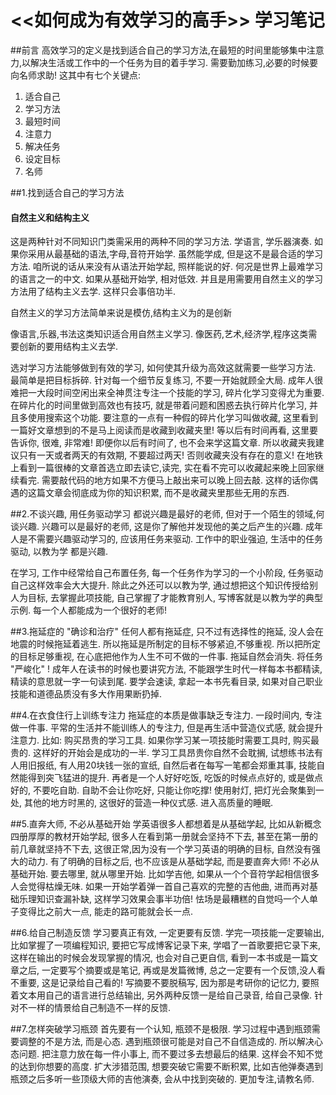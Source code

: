 # <<如何成为有效学习的高手>> 学习笔记
##前言
高效学习的定义是找到适合自己的学习方法,在最短的时间里能够集中注意力,以解决生活或工作中的一个任务为目的着手学习. 需要勤加练习,必要的时候要向名师求助!
这其中有七个关键点:
1. 适合自己
2. 学习方法
3. 最短时间
4. 注意力
5. 解决任务
6. 设定目标
7. 名师

##1.找到适合自己的学习方法
#### 自然主义和结构主义
这是两种针对不同知识门类需采用的两种不同的学习方法. 学语言, 学乐器演奏. 如果你采用从最基础的语法,字母,音符开始学. 虽然能学成, 但是这不是最合适的学习方法. 咱所说的话从来没有从语法开始学起, 照样能说的好. 何况是世界上最难学习的语言之一的中文. 如果从基础开始学, 相对低效. 并且是用需要用自然主义的学习方法用了结构主义去学. 这样只会事倍功半.

自然主义的学习方法简单来说是模仿,结构主义为的是创新

像语言,乐器,书法这类知识适合用自然主义学习. 像医药,艺术,经济学,程序这类需要创新的要用结构主义去学.

选对学习方法能够做到有效的学习, 如何使其升级为高效这就需要一些学习方法. 最简单是把目标拆碎. 针对每一个细节反复练习, 不要一开始就顾全大局. 成年人很难把一大段时间空闲出来全神贯注专注一个技能的学习, 碎片化学习变得尤为重要. 在碎片化的时间里做到高效也有技巧, 就是带着问题和困惑去执行碎片化学习, 并且多使用搜索这个功能. 要注意的一点有一种假的碎片化学习叫做收藏, 这里看到一篇好文章想到的不是马上阅读而是收藏到收藏夹里! 等以后有时间再看, 这里要告诉你, 很难, 非常难! 即便你以后有时间了, 也不会来学这篇文章. 所以收藏夹我建议只有一天或者两天的有效期, 不要超过两天! 否则收藏夹没有存在的意义! 在地铁上看到一篇很棒的文章首选立即去读它,读完, 实在看不完可以收藏起来晚上回家继续看完. 需要敲代码的地方如果不方便马上敲出来可以晚上回去敲. 这样的话你偶遇的这篇文章会彻底成为你的知识积累, 而不是收藏夹里那些无用的东西.
 
##2.不谈兴趣, 用任务驱动学习
都说兴趣是最好的老师, 但对于一个陌生的领域,何谈兴趣. 兴趣可以是最好的老师, 这是你了解他并发现他的美之后产生的兴趣.  成年人是不需要兴趣驱动学习的, 应该用任务来驱动. 工作中的职业强迫, 生活中的任务驱动, 以教为学 都是兴趣.

在学习, 工作中经常给自己布置任务, 每一个任务作为学习的一个小阶段, 任务驱动自己这样效率会大大提升. 除此之外还可以以教为学, 通过想把这个知识传授给别人为目标, 去掌握此项技能, 自己掌握了才能教育别人, 写博客就是以教为学的典型示例. 每一个人都能成为一个很好的老师!

##3.拖延症的 "确诊和治疗"
任何人都有拖延症, 只不过有选择性的拖延, 没人会在地震的时候拖延着逃生. 所以拖延是所制定的目标不够紧迫,不够重视. 所以把所定的目标足够重视, 在心底把他作为人生不可不做的一件事. 拖延自然会消失. 将任务 "严峻化" !
成年人在读书的时候也要讲究方法, 不能跟学生时代一样每本书都精读, 精读的意思就一字一句读到尾. 要学会速读, 拿起一本书先看目录, 如果对自己职业技能和道德品质没有多大作用果断扔掉. 

##4.在衣食住行上训练专注力
拖延症的本质是做事缺乏专注力. 
一段时间内, 专注做一件事. 平常的生活并不能训练人的专注力, 但是再生活中营造仪式感, 就会提升注意力. 比如: 购买昂贵的学习工具. 如果你学习某一项技能时需要工具时, 购买最贵的. 这样好的开始会是成功的一半. 学习工具昂贵你自然不会耽搁, 试想练书法有人用旧报纸, 有人用20块钱一张的宣纸, 自然后者在每写一笔都会郑重其事, 技能自然能得到突飞猛进的提升. 再者是一个人好好吃饭, 吃饭的时候点点好的, 或是做点好的, 不要吃自助. 自助不会让你吃好, 只能让你吃撑! 使用射灯, 把灯光会聚集到一处, 其他的地方时黑的, 这很好的营造一种仪式感. 进入高质量的睡眠.

##5.直奔大师, 不必从基础开始
学英语很多人都想着是从基础学起, 比如从新概念四册厚厚的教材开始学起, 很多人在看到第一册就会坚持不下去, 甚至在第一册的前几章就坚持不下去, 这很正常,因为没有一个学习英语的明确的目标, 自然没有强大的动力. 有了明确的目标之后, 也不应该是从基础学起, 而是要直奔大师! 不必从基础开始.
要去哪里, 就从哪里开始. 比如学吉他, 如果从一个个音符学起相信很多人会觉得枯燥无味. 如果一开始学着弹一首自己喜欢的完整的吉他曲, 进而再对基础乐理知识查漏补缺, 这样学习效果会事半功倍! 怯场是最糟糕的自觉吗一个人单子变得比之前大一点, 能走的路可能就会长一点.

##6.给自己制造反馈
学习要真正有效, 一定更要有反馈. 学完一项技能一定要输出, 比如掌握了一项编程知识, 要把它写成博客记录下来, 学唱了一首歌要把它录下来, 这样在输出的时候会发现掌握的情况, 也会对自己更自信, 看到一本书或是一篇文章之后, 一定要写个摘要或是笔记, 再或是发篇微博, 总之一定要有一个反馈,没人看不重要, 这是记录给自己看的! 写摘要不要脱稿写, 因为那是考研你的记忆力, 要照着文本用自己的语言进行总结输出, 另外两种反馈一是给自己录音, 给自己录像. 针对不一样的情景给自己制造不一样的反馈.

##7.怎样突破学习瓶颈
首先要有一个认知, 瓶颈不是极限. 学习过程中遇到瓶颈需要调整的不是方法, 而是心态. 遇到瓶颈很可能是对自己不自信造成的. 所以解决心态问题. 把注意力放在每一件小事上, 而不要过多去想最后的结果. 这样会不知不觉的达到你想要的高度. 扩大涉猎范围, 想要突破它需要不断积累, 比如吉他弹奏遇到瓶颈之后多听一些顶级大师的吉他演奏, 会从中找到突破的. 更加专注,请教名师.

